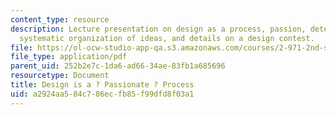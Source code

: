```yaml
---
content_type: resource
description: Lecture presentation on design as a process, passion, deterministic design,
  systematic organization of ideas, and details on a design contest.
file: https://ol-ocw-studio-app-qa.s3.amazonaws.com/courses/2-971-2nd-summer-introduction-to-design-january-iap-2003/a2924aa584c786ecfb85f99dfd8f03a1_design_process.pdf
file_type: application/pdf
parent_uid: 252b2e7c-1da6-ad66-34ae-83fb1a685696
resourcetype: Document
title: Design is a ? Passionate ? Process
uid: a2924aa5-84c7-86ec-fb85-f99dfd8f03a1
---
```


